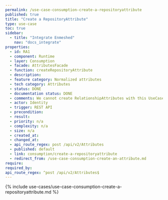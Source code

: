 ```yaml
---
permalink: /use-case-consumption-create-a-repositoryattribute
published: true
title: "Create a RepositoryAttribute"
type: use-case
toc: true
sidebar:
  - title: "Integrate Enmeshed"
    nav: "docs_integrate"
properties:
  - id: RA1
  - component: Runtime
  - layer: Consumption
  - facade: AttributesFacade
  - function: createRepositoryAttribute
  - description:
  - feature category: Normalized attributes
  - tech category: Attributes
  - status: DONE
  - documentation status: DONE
  - comments: We cannot create RelationshipAttributes with this UseCase
  - actor: Identity
  - trigger: REST API
  - precondition:
  - result:
  - priority: n/a
  - complexity: n/a
  - size: n/a
  - created_at:
  - changed_at:
  - api_route_regex: post /api/v2/Attributes
  - published: default
  - link: consumption/create-a-repositoryattribute
  - redirect_from: /use-case-consumption-create-an-attribute.md
require:
required_by:
api_route_regex: ^post /api/v2/Attributes$
---
```


{% include use-cases/use-case-consumption-create-a-repositoryattribute.md %}
